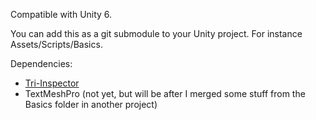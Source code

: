 Compatible with Unity 6.

You can add this as a git submodule to your Unity project. For instance Assets/Scripts/Basics.

Dependencies:
- [Tri-Inspector](https://github.com/codewriter-packages/Tri-Inspector)
- TextMeshPro (not yet, but will be after I merged some stuff from the Basics folder in another project)
